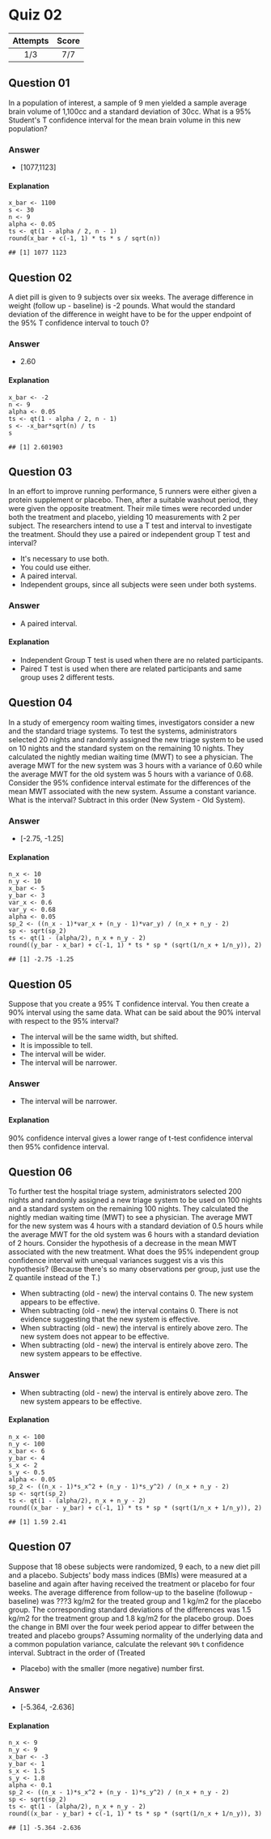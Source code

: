 Quiz 02
=======

<table>
<thead>
<tr class="header">
<th align="center">Attempts</th>
<th align="center">Score</th>
</tr>
</thead>
<tbody>
<tr class="odd">
<td align="center">1/3</td>
<td align="center">7/7</td>
</tr>
</tbody>
</table>

Question 01
-----------

In a population of interest, a sample of 9 men yielded a sample average
brain volume of 1,100cc and a standard deviation of 30cc. What is a 95%
Student's T confidence interval for the mean brain volume in this new
population?

### Answer

-   \[1077,1123\]

#### Explanation

    x_bar <- 1100
    s <- 30
    n <- 9
    alpha <- 0.05
    ts <- qt(1 - alpha / 2, n - 1)
    round(x_bar + c(-1, 1) * ts * s / sqrt(n))

    ## [1] 1077 1123

Question 02
-----------

A diet pill is given to 9 subjects over six weeks. The average
difference in weight (follow up - baseline) is -2 pounds. What would the
standard deviation of the difference in weight have to be for the upper
endpoint of the 95% T confidence interval to touch 0?

### Answer

-   2.60

#### Explanation

    x_bar <- -2
    n <- 9
    alpha <- 0.05
    ts <- qt(1 - alpha / 2, n - 1)
    s <- -x_bar*sqrt(n) / ts
    s

    ## [1] 2.601903

Question 03
-----------

In an effort to improve running performance, 5 runners were either given
a protein supplement or placebo. Then, after a suitable washout period,
they were given the opposite treatment. Their mile times were recorded
under both the treatment and placebo, yielding 10 measurements with 2
per subject. The researchers intend to use a T test and interval to
investigate the treatment. Should they use a paired or independent group
T test and interval?

-   It's necessary to use both.  
-   You could use either.  
-   A paired interval.  
-   Independent groups, since all subjects were seen under both systems.

### Answer

-   A paired interval.

#### Explanation

-   Independent Group T test is used when there are no related
    participants.  
-   Paired T test is used when there are related participants and same
    group uses 2 different tests.

Question 04
-----------

In a study of emergency room waiting times, investigators consider a new
and the standard triage systems. To test the systems, administrators
selected 20 nights and randomly assigned the new triage system to be
used on 10 nights and the standard system on the remaining 10 nights.
They calculated the nightly median waiting time (MWT) to see a
physician. The average MWT for the new system was 3 hours with a
variance of 0.60 while the average MWT for the old system was 5 hours
with a variance of 0.68. Consider the 95% confidence interval estimate
for the differences of the mean MWT associated with the new system.
Assume a constant variance. What is the interval? Subtract in this order
(New System - Old System).

### Answer

-   \[-2.75, -1.25\]

#### Explanation

    n_x <- 10
    n_y <- 10
    x_bar <- 5
    y_bar <- 3
    var_x <- 0.6
    var_y <- 0.68
    alpha <- 0.05
    sp_2 <- ((n_x - 1)*var_x + (n_y - 1)*var_y) / (n_x + n_y - 2)
    sp <- sqrt(sp_2)
    ts <- qt(1 - (alpha/2), n_x + n_y - 2)
    round((y_bar - x_bar) + c(-1, 1) * ts * sp * (sqrt(1/n_x + 1/n_y)), 2)

    ## [1] -2.75 -1.25

Question 05
-----------

Suppose that you create a 95% T confidence interval. You then create a
90% interval using the same data. What can be said about the 90%
interval with respect to the 95% interval?

-   The interval will be the same width, but shifted.  
-   It is impossible to tell.  
-   The interval will be wider.  
-   The interval will be narrower.

### Answer

-   The interval will be narrower.

#### Explanation

90% confidence interval gives a lower range of t-test confidence
interval then 95% confidence interval.

Question 06
-----------

To further test the hospital triage system, administrators selected 200
nights and randomly assigned a new triage system to be used on 100
nights and a standard system on the remaining 100 nights. They
calculated the nightly median waiting time (MWT) to see a physician. The
average MWT for the new system was 4 hours with a standard deviation of
0.5 hours while the average MWT for the old system was 6 hours with a
standard deviation of 2 hours. Consider the hypothesis of a decrease in
the mean MWT associated with the new treatment. What does the 95%
independent group confidence interval with unequal variances suggest vis
a vis this hypothesis? (Because there's so many observations per group,
just use the Z quantile instead of the T.)

-   When subtracting (old - new) the interval contains 0. The new system
    appears to be effective.  
-   When subtracting (old - new) the interval contains 0. There is not
    evidence suggesting that the new system is effective.  
-   When subtracting (old - new) the interval is entirely above zero.
    The new system does not appear to be effective.  
-   When subtracting (old - new) the interval is entirely above zero.
    The new system appears to be effective.

### Answer

-   When subtracting (old - new) the interval is entirely above zero.
    The new system appears to be effective.

#### Explanation

    n_x <- 100
    n_y <- 100
    x_bar <- 6
    y_bar <- 4
    s_x <- 2
    s_y <- 0.5
    alpha <- 0.05
    sp_2 <- ((n_x - 1)*s_x^2 + (n_y - 1)*s_y^2) / (n_x + n_y - 2)
    sp <- sqrt(sp_2)
    ts <- qt(1 - (alpha/2), n_x + n_y - 2)
    round((x_bar - y_bar) + c(-1, 1) * ts * sp * (sqrt(1/n_x + 1/n_y)), 2)

    ## [1] 1.59 2.41

Question 07
-----------

Suppose that 18 obese subjects were randomized, 9 each, to a new diet
pill and a placebo. Subjects' body mass indices (BMIs) were measured at
a baseline and again after having received the treatment or placebo for
four weeks. The average difference from follow-up to the baseline
(followup - baseline) was ???3 kg/m2 for the treated group and 1 kg/m2
for the placebo group. The corresponding standard deviations of the
differences was 1.5 kg/m2 for the treatment group and 1.8 kg/m2 for the
placebo group. Does the change in BMI over the four week period appear
to differ between the treated and placebo groups? Assuming normality of
the underlying data and a common population variance, calculate the
relevant `90%` t confidence interval. Subtract in the order of (Treated
- Placebo) with the smaller (more negative) number first.

### Answer

-   \[-5.364, -2.636\]

#### Explanation

    n_x <- 9
    n_y <- 9
    x_bar <- -3
    y_bar <- 1
    s_x <- 1.5
    s_y <- 1.8
    alpha <- 0.1
    sp_2 <- ((n_x - 1)*s_x^2 + (n_y - 1)*s_y^2) / (n_x + n_y - 2)
    sp <- sqrt(sp_2)
    ts <- qt(1 - (alpha/2), n_x + n_y - 2)
    round((x_bar - y_bar) + c(-1, 1) * ts * sp * (sqrt(1/n_x + 1/n_y)), 3)

    ## [1] -5.364 -2.636
